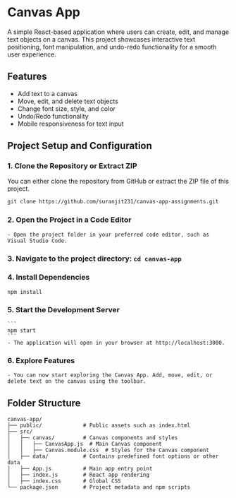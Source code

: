 # Canvas App

A simple React-based application where users can create, edit, and manage text objects on a canvas. This project showcases interactive text positioning, font manipulation, and undo-redo functionality for a smooth user experience.

## Features

- Add text to a canvas
- Move, edit, and delete text objects
- Change font size, style, and color
- Undo/Redo functionality
- Mobile responsiveness for text input

## Project Setup and Configuration

### 1. Clone the Repository or Extract ZIP
You can either clone the repository from GitHub or extract the ZIP file of this project.

```bash
git clone https://github.com/suranjit231/canvas-app-assignments.git
```
### 2. Open the Project in a Code Editor
    - Open the project folder in your preferred code editor, such as Visual Studio Code.

### 3. Navigate to the project directory: ```cd canvas-app```

### 4. Install Dependencies
```
npm install
```
### 5. Start the Development Server
    ```
    npm start
    ```
    - The application will open in your browser at http://localhost:3000.

### 6. Explore Features
    - You can now start exploring the Canvas App. Add, move, edit, or delete text on the canvas using the toolbar.

## Folder Structure
```
canvas-app/
├── public/             # Public assets such as index.html
├── src/
│   ├── canvas/         # Canvas components and styles
│   │   ├── CanvasApp.js  # Main Canvas component
│   │   ├── Canvas.module.css  # Styles for the Canvas component
│   ├── data/           # Contains predefined font options or other data
│   ├── App.js          # Main app entry point
│   ├── index.js        # React app rendering
│   ├── index.css       # Global CSS
└── package.json        # Project metadata and npm scripts
```
